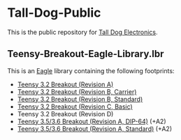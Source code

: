 # Tall-Dog-Public

This is the public repository for [Tall Dog Electronics](http://tall-dog.com).

## Teensy-Breakout-Eagle-Library.lbr

This is an [Eagle](https://cadsoft.io) library containing the following footprints:

* [Teensy 3.2 Breakout (Revision A)](https://www.tindie.com/products/loglow/teensy-32-breakout-revision-a/)
* [Teensy 3.2 Breakout (Revision B, Carrier)](https://www.tindie.com/products/loglow/teensy-32-breakout-revision-b-carrier/)
* [Teensy 3.2 Breakout (Revision B, Standard)](https://www.tindie.com/products/loglow/teensy-32-breakout-revision-b-standard/)
* [Teensy 3.2 Breakout (Revision C, Basic)](https://www.tindie.com/products/loglow/teensy-32-breakout-revision-c-basic/)
* Teensy 3.2 Breakout (Revision D)
* [Teensy 3.5/3.6 Breakout (Revision A, DIP-64)](https://www.tindie.com/products/loglow/teensy-3536-breakout-revision-a-dip-64/) (+A2)
* [Teensy 3.5/3.6 Breakout (Revision A, Standard)](https://www.tindie.com/products/loglow/teensy-3536-breakout-revision-a-standard/) (+A2)
